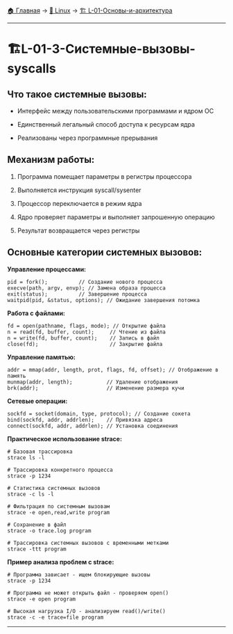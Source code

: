[🏠 Главная](../../README.md) → [🐧 Linux](../../README.md#-linux) → [🏗️ L-01-Основы-и-архитектура](../../README.md#-l-01-основы-и-архитектура)

---

# 🏗️L-01-3-Системные-вызовы-syscalls

## Что такое системные вызовы:

- Интерфейс между пользовательскими программами и ядром ОС

- Единственный легальный способ доступа к ресурсам ядра

- Реализованы через программные прерывания

## Механизм работы:

1. Программа помещает параметры в регистры процессора

2. Выполняется инструкция syscall/sysenter

3. Процессор переключается в режим ядра

4. Ядро проверяет параметры и выполняет запрошенную операцию

5. Результат возвращается через регистры

## Основные категории системных вызовов:

**Управление процессами:**

```Shell
pid = fork();          // Создание нового процесса
execve(path, argv, envp); // Замена образа процесса
exit(status);          // Завершение процесса
waitpid(pid, &status, options); // Ожидание завершения потомка
```

**Работа с файлами:**

```Shell
fd = open(pathname, flags, mode); // Открытие файла
n = read(fd, buffer, count);     // Чтение из файла
n = write(fd, buffer, count);    // Запись в файл
close(fd);                       // Закрытие файла
```

**Управление памятью:**

```Shell
addr = mmap(addr, length, prot, flags, fd, offset); // Отображение в память
munmap(addr, length);           // Удаление отображения
brk(addr);                      // Изменение размера кучи
```

**Сетевые операции:**

```Shell
sockfd = socket(domain, type, protocol); // Создание сокета
bind(sockfd, addr, addrlen);    // Привязка адреса
connect(sockfd, addr, addrlen); // Установка соединения
```

**Практическое использование strace:**

```Shell
# Базовая трассировка
strace ls -l

# Трассировка конкретного процесса
strace -p 1234

# Статистика системных вызовов
strace -c ls -l

# Фильтрация по системным вызовам
strace -e open,read,write program

# Сохранение в файл
strace -o trace.log program

# Трассировка системных вызовов с временными метками
strace -ttt program
```

**Пример анализа проблем с strace:**

```Shell
# Программа зависает - ищем блокирующие вызовы
strace -p 1234

# Программа не может открыть файл - проверяем open()
strace -e open program

# Высокая нагрузка I/O - анализируем read()/write()
strace -c -e trace=file program
```

---
